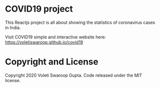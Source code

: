 # COVID19 project

This Reactjs project is all about showing the statistics of coronavirus cases in India.

Visit COVID19 simple and interactive website here: https://voletiswaroop.github.io/covid19

# Copyright and License

Copyright 2020 Voleti Swaroop Gupta. Code released under the MIT license.
